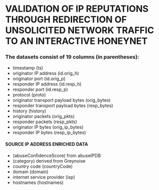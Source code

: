 # VALIDATION OF IP REPUTATIONS THROUGH REDIRECTION OF UNSOLICITED NETWORK TRAFFIC TO AN INTERACTIVE HONEYNET

### The datasets consist of 19 columns (in parentheses):

- timestamp (ts)
- originator IP address (id.orig_h)
- originator port (id.orig_p)
- responder IP address (id.resp_h)
- responder port (id.resp_p)
- protocol (proto)
- originator transport payload bytes (orig_bytes)
- responder transport payload bytes (resp_bytes)
- history (history)
- originator packets (orig_pkts)
- responder packets (resp_pkts)
- originator IP bytes (orig_ip_bytes)
- responder IP bytes (resp_ip_bytes)
#### SOURCE IP ADDRESS ENRICHED DATA
- (abuseConfidenceScore) from abuseIPDB
- (category) derived from Greynoise
- country code (countryCode)
- domain (domain)
- internet service provider (isp)
- hostnames (hostnames)
